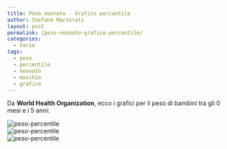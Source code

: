 ```yaml
---
title: Peso neonato - Grafico percentile
author: Stefano Marzorati
layout: post
permalink: /peso-neonato-grafico-percentile/
categories:
  - Varie
tags:
  - peso
  - percentile
  - neonato
  - maschio
  - grafico
---
```

Da **World Health Organization**, ecco i grafici per il peso di bambini tra gli 0 mesi e i 5 anni:   

![peso-percentile](https://farm9.staticflickr.com/8820/16956969140_b2f7dfe7b8_o.jpg)   
![peso-percentile](https://farm9.staticflickr.com/8758/16937104817_52a7c666e6_o.jpg)   
![peso-percentile](https://farm9.staticflickr.com/8827/16958313189_64c9ccabbe_o.jpg)   
